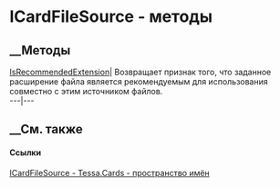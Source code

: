 # ICardFileSource - методы
##  __Методы
[IsRecommendedExtension](M_Tessa_Cards_ICardFileSource_IsRecommendedExtension.htm)|
Возвращает признак того, что заданное расширение файла является рекомендуемым
для использования совместно с этим источником файлов.  
---|---  
## __См. также
#### Ссылки
[ICardFileSource - ](T_Tessa_Cards_ICardFileSource.htm)
[Tessa.Cards - пространство имён](N_Tessa_Cards.htm)
